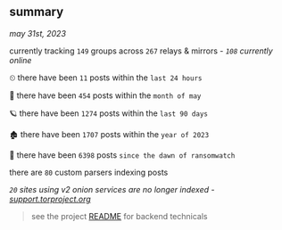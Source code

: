 
## summary
_may 31st, 2023_

currently tracking `149` groups across `267` relays & mirrors - _`108` currently online_

⏲ there have been `11` posts within the `last 24 hours`

🦈 there have been `454` posts within the `month of may`

🪐 there have been `1274` posts within the `last 90 days`

🏚 there have been `1707` posts within the `year of 2023`

🦕 there have been `6398` posts `since the dawn of ransomwatch`

there are `80` custom parsers indexing posts

_`20` sites using v2 onion services are no longer indexed - [support.torproject.org](https://support.torproject.org/onionservices/v2-deprecation/)_

> see the project [README](https://github.com/joshhighet/ransomwatch#ransomwatch--) for backend technicals
